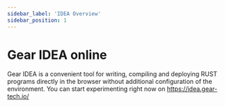 ```yaml
---
sidebar_label: 'IDEA Overview'
sidebar_position: 1
---
```


# Gear IDEA online

Gear IDEA is a convenient tool for writing, compiling and deploying RUST programs directly in the browser without additional configuration of the environment. You can start experimenting right now on https://idea.gear-tech.io/